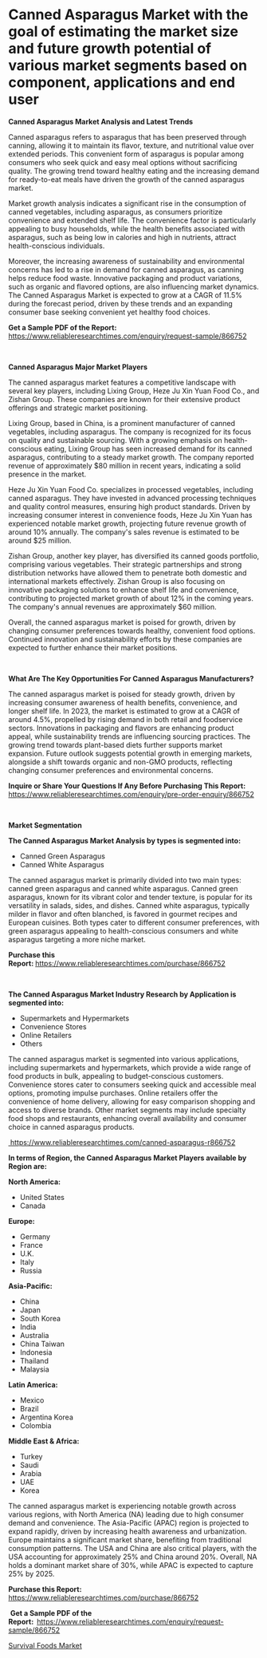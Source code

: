 <p><h1>Canned Asparagus Market with the goal of estimating the market size and future growth potential of various market segments based on component, applications and end user</h1></p><p><strong>Canned Asparagus Market Analysis and Latest Trends</strong></p>
<p><p>Canned asparagus refers to asparagus that has been preserved through canning, allowing it to maintain its flavor, texture, and nutritional value over extended periods. This convenient form of asparagus is popular among consumers who seek quick and easy meal options without sacrificing quality. The growing trend toward healthy eating and the increasing demand for ready-to-eat meals have driven the growth of the canned asparagus market.</p><p>Market growth analysis indicates a significant rise in the consumption of canned vegetables, including asparagus, as consumers prioritize convenience and extended shelf life. The convenience factor is particularly appealing to busy households, while the health benefits associated with asparagus, such as being low in calories and high in nutrients, attract health-conscious individuals.</p><p>Moreover, the increasing awareness of sustainability and environmental concerns has led to a rise in demand for canned asparagus, as canning helps reduce food waste. Innovative packaging and product variations, such as organic and flavored options, are also influencing market dynamics. The Canned Asparagus Market is expected to grow at a CAGR of 11.5% during the forecast period, driven by these trends and an expanding consumer base seeking convenient yet healthy food choices.</p></p>
<p><strong>Get a Sample PDF of the Report:&nbsp;</strong> <a href="https://www.reliableresearchtimes.com/enquiry/request-sample/866752?utm_campaign=2131&utm_medium=2&utm_source=Github&utm_content=ia&utm_term=14022025&utm_id=canned-asparagus">https://www.reliableresearchtimes.com/enquiry/request-sample/866752</a></p>
<p>&nbsp;</p>
<p><strong>Canned Asparagus Major Market Players</strong></p>
<p><p>The canned asparagus market features a competitive landscape with several key players, including Lixing Group, Heze Ju Xin Yuan Food Co., and Zishan Group. These companies are known for their extensive product offerings and strategic market positioning.</p><p>Lixing Group, based in China, is a prominent manufacturer of canned vegetables, including asparagus. The company is recognized for its focus on quality and sustainable sourcing. With a growing emphasis on health-conscious eating, Lixing Group has seen increased demand for its canned asparagus, contributing to a steady market growth. The company reported revenue of approximately $80 million in recent years, indicating a solid presence in the market.</p><p>Heze Ju Xin Yuan Food Co. specializes in processed vegetables, including canned asparagus. They have invested in advanced processing techniques and quality control measures, ensuring high product standards. Driven by increasing consumer interest in convenience foods, Heze Ju Xin Yuan has experienced notable market growth, projecting future revenue growth of around 10% annually. The company's sales revenue is estimated to be around $25 million.</p><p>Zishan Group, another key player, has diversified its canned goods portfolio, comprising various vegetables. Their strategic partnerships and strong distribution networks have allowed them to penetrate both domestic and international markets effectively. Zishan Group is also focusing on innovative packaging solutions to enhance shelf life and convenience, contributing to projected market growth of about 12% in the coming years. The company's annual revenues are approximately $60 million.</p><p>Overall, the canned asparagus market is poised for growth, driven by changing consumer preferences towards healthy, convenient food options. Continued innovation and sustainability efforts by these companies are expected to further enhance their market positions.</p></p>
<p>&nbsp;</p>
<p><strong>What Are The Key Opportunities For Canned Asparagus Manufacturers?</strong></p>
<p><p>The canned asparagus market is poised for steady growth, driven by increasing consumer awareness of health benefits, convenience, and longer shelf life. In 2023, the market is estimated to grow at a CAGR of around 4.5%, propelled by rising demand in both retail and foodservice sectors. Innovations in packaging and flavors are enhancing product appeal, while sustainability trends are influencing sourcing practices. The growing trend towards plant-based diets further supports market expansion. Future outlook suggests potential growth in emerging markets, alongside a shift towards organic and non-GMO products, reflecting changing consumer preferences and environmental concerns.</p></p>
<p><strong>Inquire or Share Your Questions If Any Before Purchasing This Report:</strong> <a href="https://www.reliableresearchtimes.com/enquiry/pre-order-enquiry/866752?utm_campaign=2131&utm_medium=2&utm_source=Github&utm_content=ia&utm_term=14022025&utm_id=canned-asparagus">https://www.reliableresearchtimes.com/enquiry/pre-order-enquiry/866752</a></p>
<p>&nbsp;</p>
<p><strong>Market Segmentation</strong></p>
<p><strong>The Canned Asparagus Market Analysis by types is segmented into:</strong></p>
<p><ul><li>Canned Green Asparagus</li><li>Canned White Asparagus</li></ul></p>
<p><p>The canned asparagus market is primarily divided into two main types: canned green asparagus and canned white asparagus. Canned green asparagus, known for its vibrant color and tender texture, is popular for its versatility in salads, sides, and dishes. Canned white asparagus, typically milder in flavor and often blanched, is favored in gourmet recipes and European cuisines. Both types cater to different consumer preferences, with green asparagus appealing to health-conscious consumers and white asparagus targeting a more niche market.</p></p>
<p><strong>Purchase this Report:&nbsp;</strong><a href="https://www.reliableresearchtimes.com/purchase/866752?utm_campaign=2131&utm_medium=2&utm_source=Github&utm_content=ia&utm_term=14022025&utm_id=canned-asparagus">https://www.reliableresearchtimes.com/purchase/866752</a></p>
<p>&nbsp;</p>
<p><strong>The Canned Asparagus Market Industry Research by Application is segmented into:</strong></p>
<p><ul><li>Supermarkets and Hypermarkets</li><li>Convenience Stores</li><li>Online Retailers</li><li>Others</li></ul></p>
<p><p>The canned asparagus market is segmented into various applications, including supermarkets and hypermarkets, which provide a wide range of food products in bulk, appealing to budget-conscious customers. Convenience stores cater to consumers seeking quick and accessible meal options, promoting impulse purchases. Online retailers offer the convenience of home delivery, allowing for easy comparison shopping and access to diverse brands. Other market segments may include specialty food shops and restaurants, enhancing overall availability and consumer choice in canned asparagus products.</p></p>
<p><a href="https://www.reliableresearchtimes.com/canned-asparagus-r866752?utm_campaign=2131&utm_medium=2&utm_source=Github&utm_content=ia&utm_term=14022025&utm_id=canned-asparagus">&nbsp;https://www.reliableresearchtimes.com/canned-asparagus-r866752</a></p>
<p><strong>In terms of Region, the Canned Asparagus Market Players available by Region are:</strong></p>
<p>
    <p> <strong> North America: </strong>
        <ul>
            <li>United States</li>
            <li>Canada</li>
        </ul>
        </p> 
    <p> <strong> Europe: </strong>
        <ul>
            <li>Germany</li>
            <li>France</li>
            <li>U.K.</li>
            <li>Italy</li>
            <li>Russia</li>
        </ul>
        </p> 
    <p> <strong> Asia-Pacific: </strong>
        <ul>
            <li>China</li>
            <li>Japan</li>
            <li>South Korea</li>
            <li>India</li>
            <li>Australia</li>
            <li>China Taiwan</li>
            <li>Indonesia</li>
            <li>Thailand</li>
            <li>Malaysia</li>
        </ul>
        </p> 
    <p> <strong> Latin America: </strong>
        <ul>
            <li>Mexico</li>
            <li>Brazil</li>
            <li>Argentina Korea</li>
            <li>Colombia</li>
        </ul>
        </p> 
    <p> <strong> Middle East & Africa: </strong>
        <ul>
            <li>Turkey</li>
            <li>Saudi</li>
            <li>Arabia</li>
            <li>UAE</li>
            <li>Korea</li>
        </ul>
    </p>
    </p>
<p><p>The canned asparagus market is experiencing notable growth across various regions, with North America (NA) leading due to high consumer demand and convenience. The Asia-Pacific (APAC) region is projected to expand rapidly, driven by increasing health awareness and urbanization. Europe maintains a significant market share, benefiting from traditional consumption patterns. The USA and China are also critical players, with the USA accounting for approximately 25% and China around 20%. Overall, NA holds a dominant market share of 30%, while APAC is expected to capture 25% by 2025.</p></p>
<p><strong>Purchase this Report: </strong><a href="https://www.reliableresearchtimes.com/purchase/866752?utm_campaign=2131&utm_medium=2&utm_source=Github&utm_content=ia&utm_term=14022025&utm_id=canned-asparagus">https://www.reliableresearchtimes.com/purchase/866752</a></p>
<p>&nbsp;<strong>Get a Sample PDF of the Report:&nbsp;&nbsp;</strong><a href="https://www.reliableresearchtimes.com/enquiry/request-sample/866752?utm_campaign=2131&utm_medium=2&utm_source=Github&utm_content=ia&utm_term=14022025&utm_id=canned-asparagus">https://www.reliableresearchtimes.com/enquiry/request-sample/866752</a></p>
<p><strong></strong></p>
<p><p><a href="https://github.com/SamiaChowdhury801/Market-Research-Report-List-1/blob/main/survival-foods-market.md?utm_campaign=2131&utm_medium=2&utm_source=Github&utm_content=ia&utm_term=14022025&utm_id=canned-asparagus">Survival Foods Market</a></p></p>